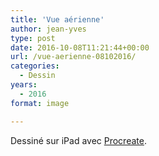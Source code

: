 ```yaml
---
title: 'Vue aérienne'
author: jean-yves
type: post
date: 2016-10-08T11:21:44+00:00
url: /vue-aerienne-08102016/
categories:
  - Dessin
years:
  - 2016
format: image

---
```

Dessiné sur iPad avec [Procreate](https://procreate.com/).